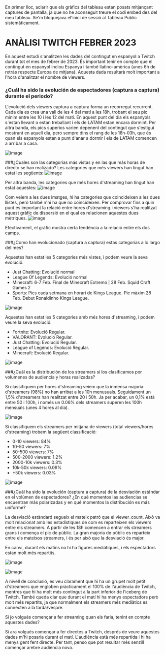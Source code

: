 En primer lloc, aclarir que els gràfics del tableau estan posats mitjançant captures de pantalla, ja que no he aconseguit treure el codi embed des del meu tableau. Se'm bloquejava el'inici de sessió al Tableau Public sistemàticament.

# ANÀLISI TWITCH FEBRER 2023

En aquest estudi s'analitzen les dades del contingut en espanyol a Twitch durant tot el mes de febrer de 2023. És important tenir en compte que el contingut en espanyol inclou Espanya i també llatino-amèrica (unes 6h de retràs respecte Europa de mitjana). Aquesta dada resultarà molt important a l'hora d'analitzar el nombre de viewers.

### ¿Cuál ha sido la evolución de espectadores (captura a captura) durante el periodo?

L'evolució dels viewers captura a captura forma un recorregut recurrent. Cada dia es crea una vall de les 4 del matí a les 18h, trobant el seu pic mínim entre les 10 i les 12 del matí. En aquest punt del dia els espanyols s'estan llevant o estan treballant i els de LATAM estan encara dormint.
Per altra banda, els pics superios varien depenent del contingut que s'estigui mostrant en aquell dia, pero sempre dins el rang de les 18h-03h, que és quan els espanyols estan a punt d'anar a dormir i els de LATAM comencen a arribar a casa. 



![image](https://user-images.githubusercontent.com/84017268/232283509-4408c741-4d4e-4c6f-8508-d5e305b7d89f.png)



###¿Cuales son las categorías más vistas y en las que más horas de directo se han realizado?
Les categories que més viewers han tingut han estat les següents:
![image](https://user-images.githubusercontent.com/84017268/232288886-26bc1d53-7c7d-47dc-9d8a-fd8c7f45c1b9.png)

Per altra banda, les categories que més hores d'streaming han tingut han estat aquestes: 
![image](https://user-images.githubusercontent.com/84017268/232288926-4bb52b0a-a829-4c1f-a6b2-84f36559802d.png)

Com veiem a les dues imatges, hi ha categories que coincideixen a les dues llistes, però també n'hi ha que no coincideixen. Per comprovar fins a quin punt és important la relació entre hores d'streaming i viewers s'ha realitzat aquest gràfic de dispersió en el qual es relacionen aquestes dues mètriques.
![image](https://user-images.githubusercontent.com/84017268/232288765-ca971e80-c0b8-4db9-bca8-f4bb7ea7eef3.png)

Efectivament, el gràfic mostra certa tendència a la relació entre els dos camps.


###¿Como han evolucionado (captura a captura) estas categorias a lo largo del mes?

Aquestes han estat les 5 categories més vistes, i podem veure la seva evolució:
- Just Chatting: Evolució normal
- League Of Legends: Evolució normal
- Minecraft: 6-7 Feb. Final de Minecraft Extremo | 28 Feb. Squid Craft Games 2
- Sports: Pics cada setmana en horari de Kings League. Pic màxim 28 Feb. Debut Ronaldinho Kings League.

![image](https://user-images.githubusercontent.com/84017268/232289726-a9ab0bad-98a8-4b93-b78a-e2c1143276bf.png)

Aquestes han estat les 5 categories amb més hores d'streaming, i podem veure la seva evolució:
- Fortnite: Evolució Regular.
- VALORANT: Evolució Regular.
- Just Chatting: Evolució Regular.
- League of Legends: Evolució Regular.
- Minecraft: Evolució Regular.

![image](https://user-images.githubusercontent.com/84017268/232290062-4ceb7fc5-ae6b-43f2-b741-e31dd10fa8fd.png)


###¿Cuál es la distribución de los streamers si los clasificamos por volumenes de audiencia y horas realizadas?

Si classifiquem per hores d'streaming veiem que la inmensa majoria d'streamers (98%) no han arribat a les 10h menusuals. Seguidament un 1,5% d'streamers han realitzat entre 20 i 50h. Ja per acabar, un 0,1% està entre 50 i 100h, i només un 0.06% dels streamers superen les 100h mensuals (unes 4 hores al dia).

![image](https://user-images.githubusercontent.com/84017268/232304147-139654c6-e46d-4649-b678-57358399807b.png)

Si classifiquem els streamers per mitjana de viewers (total viewers/hores d'streaming) trobem la següent classificació:
- 0-10 viewers: 84%
- 10-50 viewers: 7%
- 50-500 viewers: 7%
- 500-2000 viewers: 1.2%
- 2000-10k viewers: 0.3%
- 10k-50k viewers: 0.09%
- +50k viewers: 0.03%

![image](https://user-images.githubusercontent.com/84017268/232303449-299a32f3-da05-4f06-896d-c306de3faa4f.png)



###¿Cuál ha sido la evolución (captura a captura) de la desviación estándar en el volúmen de espectadores? ¿En qué momentos las audiencias se encuentran más polarizadas y en qué momentos la distribución es más uniforme?

La desviació estàndard segueix el mateix patró que el viewer_count. Això va molt relacionat amb les estadístiques de com es reparteixen els viewers entre els streamers. A partir de les 18h comencen a entrar els streamers grans i comença el pic de públic. La gran majoria de públic es reparteix entre els mateixos streamers, i és per això que la desviació és major. 

En canvi, durant els matins no hi ha figures mediàtiques, i els espectadors estan molt més repartits. 

![image](https://user-images.githubusercontent.com/84017268/232307672-a62e6495-e498-4356-a4cb-2aa8aa816f06.png)


![image](https://user-images.githubusercontent.com/84017268/232307727-8e17399c-7e7b-40ad-85de-7e2dd8f1dd1d.png)

A nivell de conclusió, es veu clarament que hi ha un grupet molt petit d'streamers que engloben pràcticament el 100% de l'audiència de Twitch, mentres que hi ha molt més contingut a la part inferior de l'iceberg de Twitch. També queda clar que durant el matí hi ha menys espectadors però molt més repartits, ja que normalment els streamers més mediàtics es connecten a la tarda/vespre. 

Si jo volgués començar a fer streaming quan els faria, tenint en compte aquestes dades?

Si ara volgués començar a fer directes a Twitch, després de veure aquestes dades m'hi posaria durant el matí. L'audiència està més repartida i hi ha menys gent fent directe. Per tant, penso que pot resultar més senzill començar arebre audiència nova.


